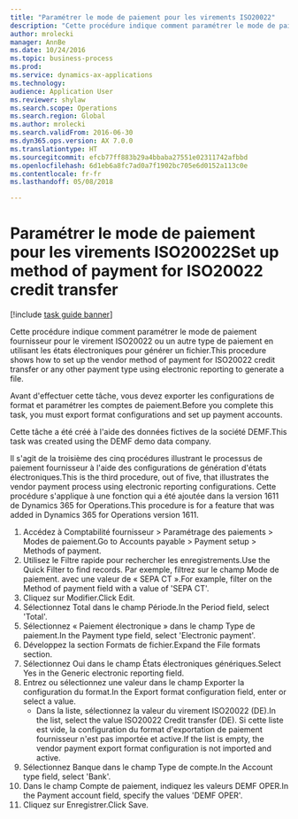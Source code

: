 ```yaml
--- 
title: "Paramétrer le mode de paiement pour les virements ISO20022"
description: "Cette procédure indique comment paramétrer le mode de paiement fournisseur pour le virement ISO20022 ou un autre type de paiement en utilisant les états électroniques pour générer un fichier."
author: mrolecki
manager: AnnBe
ms.date: 10/24/2016
ms.topic: business-process
ms.prod: 
ms.service: dynamics-ax-applications
ms.technology: 
audience: Application User
ms.reviewer: shylaw
ms.search.scope: Operations
ms.search.region: Global
ms.author: mrolecki
ms.search.validFrom: 2016-06-30
ms.dyn365.ops.version: AX 7.0.0
ms.translationtype: HT
ms.sourcegitcommit: efcb77ff883b29a4bbaba27551e02311742afbbd
ms.openlocfilehash: 6d1eb6a8fc7ad0a7f1902bc705e6d0152a113c0e
ms.contentlocale: fr-fr
ms.lasthandoff: 05/08/2018

---
```

# <a name="set-up-method-of-payment-for-iso20022-credit-transfer"></a><span data-ttu-id="5a595-103">Paramétrer le mode de paiement pour les virements ISO20022</span><span class="sxs-lookup"><span data-stu-id="5a595-103">Set up method of payment for ISO20022 credit transfer</span></span>

[!include [task guide banner](../../includes/task-guide-banner.md)]

<span data-ttu-id="5a595-104">Cette procédure indique comment paramétrer le mode de paiement fournisseur pour le virement ISO20022 ou un autre type de paiement en utilisant les états électroniques pour générer un fichier.</span><span class="sxs-lookup"><span data-stu-id="5a595-104">This procedure shows how to set up the vendor method of payment for ISO20022 credit transfer or any other payment type using electronic reporting to generate a file.</span></span> 

<span data-ttu-id="5a595-105">Avant d'effectuer cette tâche, vous devez exporter les configurations de format et paramétrer les comptes de paiement.</span><span class="sxs-lookup"><span data-stu-id="5a595-105">Before you complete this task, you must export format configurations and set up payment accounts.</span></span>

<span data-ttu-id="5a595-106">Cette tâche a été créé à l'aide des données fictives de la société DEMF.</span><span class="sxs-lookup"><span data-stu-id="5a595-106">This task was created using the DEMF demo data company.</span></span>

<span data-ttu-id="5a595-107">Il s'agit de la troisième des cinq procédures illustrant le processus de paiement fournisseur à l'aide des configurations de génération d'états électroniques.</span><span class="sxs-lookup"><span data-stu-id="5a595-107">This is the third procedure, out of five, that illustrates the vendor payment process using electronic reporting configurations.</span></span> <span data-ttu-id="5a595-108">Cette procédure s'applique à une fonction qui a été ajoutée dans la version 1611 de Dynamics 365 for Operations.</span><span class="sxs-lookup"><span data-stu-id="5a595-108">This procedure is for a feature that was added in Dynamics 365 for Operations version 1611.</span></span>

1. <span data-ttu-id="5a595-109">Accédez à Comptabilité fournisseur > Paramétrage des paiements > Modes de paiement.</span><span class="sxs-lookup"><span data-stu-id="5a595-109">Go to Accounts payable > Payment setup > Methods of payment.</span></span>
2. <span data-ttu-id="5a595-110">Utilisez le Filtre rapide pour rechercher les enregistrements.</span><span class="sxs-lookup"><span data-stu-id="5a595-110">Use the Quick Filter to find records.</span></span> <span data-ttu-id="5a595-111">Par exemple, filtrez sur le champ Mode de paiement. avec une valeur de « SEPA CT ».</span><span class="sxs-lookup"><span data-stu-id="5a595-111">For example, filter on the Method of payment field with a value of 'SEPA CT'.</span></span>
3. <span data-ttu-id="5a595-112">Cliquez sur Modifier.</span><span class="sxs-lookup"><span data-stu-id="5a595-112">Click Edit.</span></span>
4. <span data-ttu-id="5a595-113">Sélectionnez Total dans le champ Période.</span><span class="sxs-lookup"><span data-stu-id="5a595-113">In the Period field, select 'Total'.</span></span>
5. <span data-ttu-id="5a595-114">Sélectionnez « Paiement électronique » dans le champ Type de paiement.</span><span class="sxs-lookup"><span data-stu-id="5a595-114">In the Payment type field, select 'Electronic payment'.</span></span>
6. <span data-ttu-id="5a595-115">Développez la section Formats de fichier.</span><span class="sxs-lookup"><span data-stu-id="5a595-115">Expand the File formats section.</span></span>
7. <span data-ttu-id="5a595-116">Sélectionnez Oui dans le champ États électroniques génériques.</span><span class="sxs-lookup"><span data-stu-id="5a595-116">Select Yes in the Generic electronic reporting field.</span></span>
8. <span data-ttu-id="5a595-117">Entrez ou sélectionnez une valeur dans le champ Exporter la configuration du format.</span><span class="sxs-lookup"><span data-stu-id="5a595-117">In the Export format configuration field, enter or select a value.</span></span>
    * <span data-ttu-id="5a595-118">Dans la liste, sélectionnez la valeur du virement ISO20022 (DE).</span><span class="sxs-lookup"><span data-stu-id="5a595-118">In the list, select the value ISO20022 Credit transfer (DE).</span></span> <span data-ttu-id="5a595-119">Si cette liste est vide, la configuration du format d'exportation de paiement fournisseur n'est pas importée et active.</span><span class="sxs-lookup"><span data-stu-id="5a595-119">If the list is empty, the vendor payment export format configuration is not imported and active.</span></span>  
9. <span data-ttu-id="5a595-120">Sélectionnez Banque dans le champ Type de compte.</span><span class="sxs-lookup"><span data-stu-id="5a595-120">In the Account type field, select 'Bank'.</span></span>
10. <span data-ttu-id="5a595-121">Dans le champ Compte de paiement, indiquez les valeurs DEMF OPER.</span><span class="sxs-lookup"><span data-stu-id="5a595-121">In the Payment account field, specify the values 'DEMF OPER'.</span></span>
11. <span data-ttu-id="5a595-122">Cliquez sur Enregistrer.</span><span class="sxs-lookup"><span data-stu-id="5a595-122">Click Save.</span></span>


